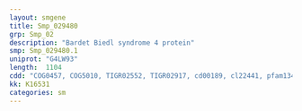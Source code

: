 ```yaml
---
layout: smgene
title: Smp_029480
grp: Smp_02
description: "Bardet Biedl syndrome 4 protein"
smp: Smp_029480.1
uniprot: "G4LW93"
length:  1104
cdd: "COG0457, COG5010, TIGR02552, TIGR02917, cd00189, cl22441, pfam13414"
kk: K16531
categories: sm
---
```

